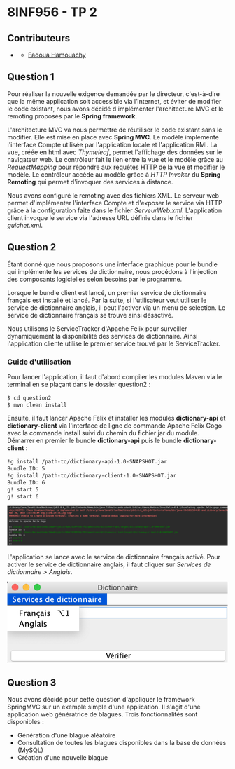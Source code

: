 # 8INF956 - TP 2
## Contributeurs
- * [Fadoua Hamouachy](https://github.com/fhy01)

## Question 1

Pour réaliser la nouvelle exigence demandée par le directeur, c'est-à-dire que la même application soit accessible via l’Internet, et éviter de modifier le code existant, nous avons décidé d'implémenter l'architecture MVC et le remoting proposés par le **Spring framework**.

L'architecture MVC va nous permettre de réutiliser le code existant sans le modifier. Elle est mise en place avec **Spring MVC**. 
Le modèle implémente l'interface Compte utilisée par l'application locale et l'application RMI.
La vue, créée en html avec *Thymeleaf*, permet l'affichage des données sur le navigateur web.
Le contrôleur fait le lien entre la vue et le modèle grâce au *RequestMapping* pour répondre aux requêtes HTTP de la vue et modifier le modèle. Le contrôleur accède au modèle grâce à *HTTP Invoker* du **Spring Remoting** qui permet d'invoquer des services à distance. 

Nous avons configuré le remoting avec des fichiers XML.
Le serveur web permet d'implémenter l'interface Compte et d'exposer le service via HTTP grâce à la configuration faite dans le fichier *ServeurWeb.xml*. 
L'application client invoque le service via l'adresse URL définie dans le fichier *guichet.xml*. 



## Question 2

Étant donné que nous proposons une interface graphique pour le bundle qui implémente les services de dictionnaire, nous procédons à l'injection des composants logicielles selon besoins par le programme.

Lorsque le bundle client est lancé, un premier service de dictionnaire français est installé et lancé. Par la suite, si l'utilisateur veut utiliser le service de dictionnaire anglais, il peut l'activer via un menu de selection. Le service de dictionnaire français se trouve ainsi désactivé.

Nous utilisons le ServiceTracker d'Apache Felix pour surveiller dynamiquement la disponibilité des services de dictionnaire. Ainsi l'application cliente utilise le premier service trouvé par le ServiceTracker.

### Guide d'utilisation

Pour lancer l'application, il faut d'abord compiler les modules Maven via le terminal en se plaçant dans le dossier question2 :

```
$ cd question2
$ mvn clean install
```

Ensuite, il faut lancer Apache Felix et installer les modules **dictionary-api** et **dictionary-client** via l'interface de ligne de commande Apache Felix Gogo avec la commande install suivi du chemin du fichier jar du module.
Démarrer en premier le bundle **dictionary-api** puis le bundle **dictionary-client** :

```
!g install /path-to/dictionary-api-1.0-SNAPSHOT.jar
Bundle ID: 5
!g install /path-to/dictionary-client-1.0-SNAPSHOT.jar
Bundle ID: 6
g! start 5
g! start 6
```

![Felix](screenshots/image-20190326013059702.png)

L'application se lance avec le service de dictionnaire français activé. Pour activer le service de dictionnaire anglais, il faut cliquer sur *Services de dictionnaire > Anglais*.

![Question 2](screenshots/Screenshot%20question2.png)

## Question 3

Nous avons décidé pour cette question d'appliquer le framework SpringMVC sur un exemple simple d'une application. Il s'agit d'une application web génératrice de blagues. 
Trois fonctionnalités sont disponibles : 
- Génération d'une blague aléatoire
- Consultation de toutes les blagues disponibles dans la base de données (MySQL)
- Création d'une nouvelle blague
